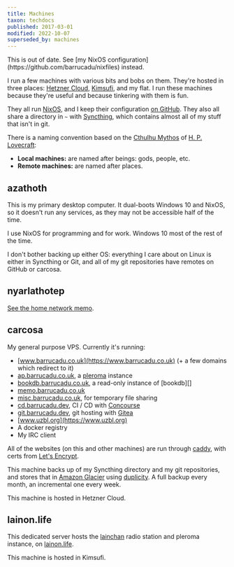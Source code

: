 ```yaml
---
title: Machines
taxon: techdocs
published: 2017-03-01
modified: 2022-10-07
superseded_by: machines
---
```


<aside class="highlight">
This is out of date.  See [my NixOS configuration](https://github.com/barrucadu/nixfiles) instead.
</aside>


I run a few machines with various bits and bobs on them.  They're
hosted in three places: [Hetzner Cloud][], [Kimsufi][], and my flat.
I run these machines because they're useful and because tinkering with
them is fun.

They all run [NixOS][], and I keep their configuration [on GitHub][].
They also all share a directory in `~` with [Syncthing][], which
contains almost all of my stuff that isn't in git.

There is a naming convention based on the [Cthulhu Mythos][] of
[H. P. Lovecraft][]:

- **Local machines:** are named after beings: gods, people, etc.
- **Remote machines:** are named after places.

[Hetzner Cloud]: https://www.hetzner.com/cloud
[Kimsufi]: https://www.kimsufi.com/us/en/index.xml
[NixOS]: https://nixos.org/
[on GitHub]: https://github.com/barrucadu/nixfiles
[Syncthing]: https://syncthing.net/
[Cthulhu Mythos]: https://en.wikipedia.org/wiki/Cthulhu_Mythos
[H. P. Lovecraft]: https://en.wikipedia.org/wiki/H._P._Lovecraft


azathoth
--------

This is my primary desktop computer.  It dual-boots Windows 10 and
NixOS, so it doesn't run any services, as they may not be accessible
half of the time.

I use NixOS for programming and for work.  Windows 10 most of the rest
of the time.

I don't bother backing up either OS: everything I care about on Linux
is either in Syncthing or Git, and all of my git repositories have
remotes on GitHub or carcosa.


nyarlathotep
------------

[See the home network memo](home-network.html#nyarlathotep).


carcosa
-------

My general purpose VPS.  Currently it's running:

- [www.barrucadu.co.uk](https://www.barrucadu.co.uk) (+ a few domains which redirect to it)
- [ap.barrucadu.co.uk](https://ap.barrucadu.co.uk), a [pleroma][] instance
- [bookdb.barrucadu.co.uk](https://bookdb.barrucadu.co.uk), a read-only instance of [bookdb][]
- [memo.barrucadu.co.uk](https://memo.barrucadu.co.uk)
- [misc.barrucadu.co.uk](https://misc.barrucadu.co.uk), for temporary file sharing
- [cd.barrucadu.dev](https://cd.barrucadu.dev), CI / CD with [Concourse][]
- [git.barrucadu.dev](https://git.barrucadu.dev), git hosting with [Gitea][]
- [www.uzbl.org](https://www.uzbl.org)
- A docker registry
- My IRC client

All of the websites (on this and other machines) are run through
[caddy][], with certs from [Let's Encrypt][].

This machine backs up of my Syncthing directory and my git
repositories, and stores that in [Amazon Glacier][] using
[duplicity][].  A full backup every month, an incremental one every
week.

This machine is hosted in Hetzner Cloud.

[pleroma]: https://pleroma.social/
[caddy]: https://caddyserver.com/
[Let's Encrypt]: https://letsencrypt.org/
[Amazon Glacier]: https://aws.amazon.com/glacier/
[duplicity]: http://duplicity.nongnu.org/
[Concourse]: https://concourse-ci.org/
[Gitea]: https://gitea.io/en-us/


lainon.life
-----------

This dedicated server hosts the [lainchan][] radio station and pleroma
instance, on [lainon.life](https://lainon.life).

This machine is hosted in Kimsufi.

[lainchan]: https://lainchan.org/
